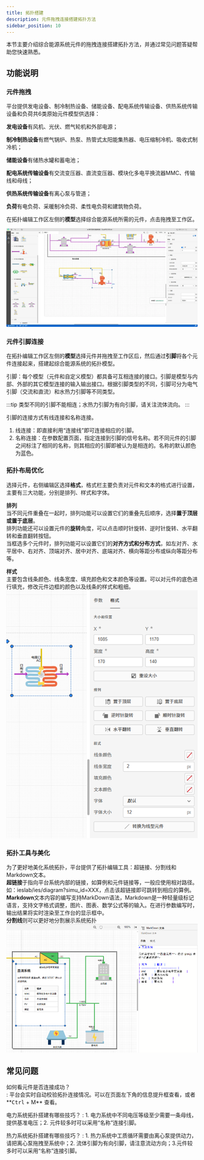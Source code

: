 ```yaml
---
title: 拓扑搭建
description: 元件拖拽连接搭建拓扑方法
sidebar_position: 10
---
```


本节主要介绍综合能源系统元件的拖拽连接搭建拓扑方法，并通过常见问题答疑帮助您快速熟悉。


## 功能说明

### 元件拖拽

平台提供发电设备、制冷制热设备、储能设备、配电系统传输设备、供热系统传输设备和负荷共6类原始元件模型供选择：

**发电设备**有风机、光伏、燃气轮机和外部电源；

**制冷制热设备**有燃气锅炉、热泵、热管式太阳能集热器、电压缩制冷机、吸收式制冷机；

**储能设备**有储热水罐和蓄电池；

**配电系统传输设备**有交流变压器、直流变压器、模块化多电平换流器MMC、传输线和母线；

**供热系统传输设备**有离心泵与管道；

**负荷**有电负荷、采暖制冷负荷、柔性电负荷和建筑物负荷。


在拓扑编辑工作区左侧的**模型**选择综合能源系统所需的元件，点击拖拽至工作区。

![模型](./model.png)

### 元件引脚连接

在拓扑编辑工作区左侧的**模型**选择元件并拖拽至工作区后，然后通过**引脚**将各个元件连接起来，搭建起综合能源系统的拓扑模型。

引脚：每个模型（元件和自定义模型）都具备可互相连接的接口。引脚是模型与内部、外部的其它模型连接的输入输出接口。根据引脚类型的不同，引脚可分为电气引脚（交流和直流）和水热力引脚等不同类型。 

:::tip
类型不同的引脚不能相连；水热力引脚为有向引脚，请关注流体流向。
:::


引脚的连接方式有线连接和名称连接。  
1. 线连接：即直接利用“连接线”即可连接相应的引脚。  
2. 名称连接：在参数配置页面，指定连接到引脚的信号名称。若不同元件的引脚之间标注了相同的名称，则其相应的引脚即被认为是相连的。名称的默认颜色为蓝色。


### 拓扑布局优化

选择元件，右侧编辑区选择**格式**，格式栏主要负责对元件和文本的格式进行设置，主要有三大功能，分别是排列、样式和字体。

**排列**  
当不同元件重叠在一起时，排列功能可以设置它们的重叠先后顺序，选择**置于顶层或置于底层**。  
排列功能还可以设置元件的**旋转**角度，可以点击顺时针旋转、逆时针旋转、水平翻转和垂直翻转按钮。  
当框选多个元件时，排列功能可以设置它们的**对齐方式和分布方式**，如左对齐、水平居中、右对齐、顶端对齐、居中对齐、底端对齐、横向等距分布或纵向等距分布等。

**样式**  
主要包含线条颜色、线条宽度、填充颜色和文本颜色等设置。可以对元件的底色进行填充，修改元件边框的颜色以及线条的样式和粗细。
![样式](./style.png)

### 拓扑工具与美化

为了更好地美化系统拓扑，平台提供了拓扑编辑工具：超链接、分割线和Markdown文本。  
**超链接**于指向平台系统内部的链接，如算例和元件链接等，一般应使用相对路径。如：ieslab/ies/diagram?simu_id=XXX，点击该超链接即可跳转到相应的算例。  
**Markdown**文本内容的编写支持MarkDown语法，Markdown是一种轻量级标记语言，支持文字格式调整，图片、图表、数学公式等的输入。在进行参数编写时，输出结果将实时渲染至工作台的显示框中。  
**分割线**则可以更好地分割展示系统拓扑
![工具](./tool.png)


## 常见问题

如何看元件是否连接成功？  
:    平台会实时自动校验拓扑连接情况。可以在页面左下角的信息提升框查看，或者**<kbd>Ctrl</kbd> + M** 查看。

电力系统拓扑搭建有哪些技巧？
:    1. 电力系统中不同电压等级至少需要一条母线，提供基准电压；2. 元件较多时可以采用“名称”连接引脚。

热力系统拓扑搭建有哪些技巧？
:    1. 热力系统中工质循环需要由离心泵提供动力，请把离心泵拖拽至系统中；2. 流体引脚为有向引脚，请注意流动方向；3.元件较多时可以采用“名称”连接引脚。